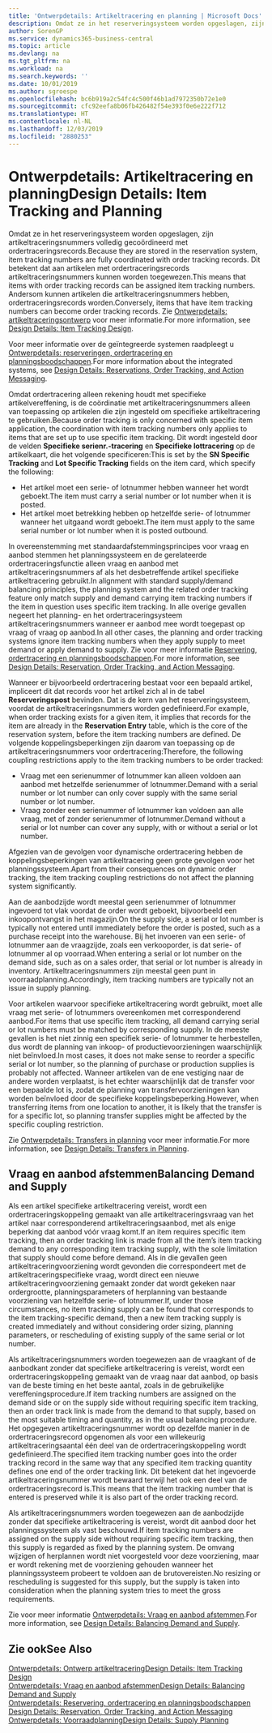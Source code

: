 ```yaml
---
title: 'Ontwerpdetails: Artikeltracering en planning | Microsoft Docs'
description: Omdat ze in het reserveringsysteem worden opgeslagen, zijn artikeltraceringsnummers volledig gecoördineerd met ordertraceringsrecords.
author: SorenGP
ms.service: dynamics365-business-central
ms.topic: article
ms.devlang: na
ms.tgt_pltfrm: na
ms.workload: na
ms.search.keywords: ''
ms.date: 10/01/2019
ms.author: sgroespe
ms.openlocfilehash: bc6b919a2c54fc4c500f46b1ad7972350b72e1e0
ms.sourcegitcommit: cfc92eefa8b06fb426482f54e393f0e6e222f712
ms.translationtype: HT
ms.contentlocale: nl-NL
ms.lasthandoff: 12/03/2019
ms.locfileid: "2880253"
---
```

# <a name="design-details-item-tracking-and-planning"></a><span data-ttu-id="8e378-103">Ontwerpdetails: Artikeltracering en planning</span><span class="sxs-lookup"><span data-stu-id="8e378-103">Design Details: Item Tracking and Planning</span></span>
<span data-ttu-id="8e378-104">Omdat ze in het reserveringsysteem worden opgeslagen, zijn artikeltraceringsnummers volledig gecoördineerd met ordertraceringsrecords.</span><span class="sxs-lookup"><span data-stu-id="8e378-104">Because they are stored in the reservation system, item tracking numbers are fully coordinated with order tracking records.</span></span> <span data-ttu-id="8e378-105">Dit betekent dat aan artikelen met ordertraceringsrecords artikeltraceringsnummers kunnen worden toegewezen.</span><span class="sxs-lookup"><span data-stu-id="8e378-105">This means that items with order tracking records can be assigned item tracking numbers.</span></span> <span data-ttu-id="8e378-106">Andersom kunnen artikelen die artikeltraceringsnummers hebben, ordertraceringsrecords worden.</span><span class="sxs-lookup"><span data-stu-id="8e378-106">Conversely, items that have item tracking numbers can become order tracking records.</span></span> <span data-ttu-id="8e378-107">Zie [Ontwerpdetails: artikeltraceringsontwerp](design-details-item-tracking-design.md) voor meer informatie.</span><span class="sxs-lookup"><span data-stu-id="8e378-107">For more information, see [Design Details: Item Tracking Design](design-details-item-tracking-design.md).</span></span>

<span data-ttu-id="8e378-108">Voor meer informatie over de geïntegreerde systemen raadpleegt u [Ontwerpdetails: reserveringen, ordertracering en planningsboodschappen](design-details-reservation-order-tracking-and-action-messaging.md).</span><span class="sxs-lookup"><span data-stu-id="8e378-108">For more information about the integrated systems, see [Design Details: Reservations, Order Tracking, and Action Messaging](design-details-reservation-order-tracking-and-action-messaging.md).</span></span>

<span data-ttu-id="8e378-109">Omdat ordertracering alleen rekening houdt met specifieke artikelvereffening, is de coördinatie met artikeltraceringsnummers alleen van toepassing op artikelen die zijn ingesteld om specifieke artikeltracering te gebruiken.</span><span class="sxs-lookup"><span data-stu-id="8e378-109">Because order tracking is only concerned with specific item application, the coordination with item tracking numbers only applies to items that are set up to use specific item tracking.</span></span> <span data-ttu-id="8e378-110">Dit wordt ingesteld door de velden **Specifieke serienr.-tracering** en **Specifieke lottracering** op de artikelkaart, die het volgende specificeren:</span><span class="sxs-lookup"><span data-stu-id="8e378-110">This is set by the **SN Specific Tracking** and **Lot Specific Tracking** fields on the item card, which specify the following:</span></span>

- <span data-ttu-id="8e378-111">Het artikel moet een serie- of lotnummer hebben wanneer het wordt geboekt.</span><span class="sxs-lookup"><span data-stu-id="8e378-111">The item must carry a serial number or lot number when it is posted.</span></span>
- <span data-ttu-id="8e378-112">Het artikel moet betrekking hebben op hetzelfde serie- of lotnummer wanneer het uitgaand wordt geboekt.</span><span class="sxs-lookup"><span data-stu-id="8e378-112">The item must apply to the same serial number or lot number when it is posted outbound.</span></span>

<span data-ttu-id="8e378-113">In overeenstemming met standaardafstemmingsprincipes voor vraag en aanbod stemmen het planningssysteem en de gerelateerde ordertraceringsfunctie alleen vraag en aanbod met artikeltraceringsnummers af als het desbetreffende artikel specifieke artikeltracering gebruikt.</span><span class="sxs-lookup"><span data-stu-id="8e378-113">In alignment with standard supply/demand balancing principles, the planning system and the related order tracking feature only match supply and demand carrying item tracking numbers if the item in question uses specific item tracking.</span></span> <span data-ttu-id="8e378-114">In alle overige gevallen negeert het planning- en het ordertraceringsysteem artikeltraceringsnummers wanneer er aanbod mee wordt toegepast op vraag of vraag op aanbod.</span><span class="sxs-lookup"><span data-stu-id="8e378-114">In all other cases, the planning and order tracking systems ignore item tracking numbers when they apply supply to meet demand or apply demand to supply.</span></span> <span data-ttu-id="8e378-115">Zie voor meer informatie [Reservering, ordertracering en planningsboodschappen](design-details-reservation-order-tracking-and-action-messaging.md).</span><span class="sxs-lookup"><span data-stu-id="8e378-115">For more information, see [Design Details: Reservation, Order Tracking, and Action Messaging](design-details-reservation-order-tracking-and-action-messaging.md).</span></span>

<span data-ttu-id="8e378-116">Wanneer er bijvoorbeeld ordertracering bestaat voor een bepaald artikel, impliceert dit dat records voor het artikel zich al in de tabel **Reserveringspost** bevinden. Dat is de kern van het reserveringsysteem, voordat de artikeltraceringsnummers worden gedefinieerd.</span><span class="sxs-lookup"><span data-stu-id="8e378-116">For example, when order tracking exists for a given item, it implies that records for the item are already in the **Reservation Entry** table, which is the core of the reservation system, before the item tracking numbers are defined.</span></span> <span data-ttu-id="8e378-117">De volgende koppelingsbeperkingen zijn daarom van toepassing op de artikeltraceringsnummers voor ordertracering:</span><span class="sxs-lookup"><span data-stu-id="8e378-117">Therefore, the following coupling restrictions apply to the item tracking numbers to be order tracked:</span></span>

- <span data-ttu-id="8e378-118">Vraag met een serienummer of lotnummer kan alleen voldoen aan aanbod met hetzelfde serienummer of lotnummer.</span><span class="sxs-lookup"><span data-stu-id="8e378-118">Demand with a serial number or lot number can only cover supply with the same serial number or lot number.</span></span>
- <span data-ttu-id="8e378-119">Vraag zonder een serienummer of lotnummer kan voldoen aan alle vraag, met of zonder serienummer of lotnummer.</span><span class="sxs-lookup"><span data-stu-id="8e378-119">Demand without a serial or lot number can cover any supply, with or without a serial or lot number.</span></span>

<span data-ttu-id="8e378-120">Afgezien van de gevolgen voor dynamische ordertracering hebben de koppelingsbeperkingen van artikeltracering geen grote gevolgen voor het planningssysteem.</span><span class="sxs-lookup"><span data-stu-id="8e378-120">Apart from their consequences on dynamic order tracking, the item tracking coupling restrictions do not affect the planning system significantly.</span></span>

<span data-ttu-id="8e378-121">Aan de aanbodzijde wordt meestal geen serienummer of lotnummer ingevoerd tot vlak voordat de order wordt geboekt, bijvoorbeeld een inkoopontvangst in het magazijn.</span><span class="sxs-lookup"><span data-stu-id="8e378-121">On the supply side, a serial or lot number is typically not entered until immediately before the order is posted, such as a purchase receipt into the warehouse.</span></span> <span data-ttu-id="8e378-122">Bij het invoeren van een serie- of lotnummer aan de vraagzijde, zoals een verkooporder, is dat serie- of lotnummer al op voorraad.</span><span class="sxs-lookup"><span data-stu-id="8e378-122">When entering a serial or lot number on the demand side, such as on a sales order, that serial or lot number is already in inventory.</span></span> <span data-ttu-id="8e378-123">Artikeltraceringsnummers zijn meestal geen punt in voorraadplanning.</span><span class="sxs-lookup"><span data-stu-id="8e378-123">Accordingly, item tracking numbers are typically not an issue in supply planning.</span></span>

<span data-ttu-id="8e378-124">Voor artikelen waarvoor specifieke artikeltracering wordt gebruikt, moet alle vraag met serie- of lotnummers overeenkomen met corresponderend aanbod.</span><span class="sxs-lookup"><span data-stu-id="8e378-124">For items that use specific item tracking, all demand carrying serial or lot numbers must be matched by corresponding supply.</span></span> <span data-ttu-id="8e378-125">In de meeste gevallen is het niet zinnig een specifiek serie- of lotnummer te herbestellen, dus wordt de planning van inkoop- of productievoorzieningen waarschijnlijk niet beïnvloed.</span><span class="sxs-lookup"><span data-stu-id="8e378-125">In most cases, it does not make sense to reorder a specific serial or lot number, so the planning of purchase or production supplies is probably not affected.</span></span> <span data-ttu-id="8e378-126">Wanneer artikelen van de ene vestiging naar de andere worden verplaatst, is het echter waarschijnlijk dat de transfer voor een bepaalde lot is, zodat de planning van transfervoorzieningen kan worden beïnvloed door de specifieke koppelingsbeperking.</span><span class="sxs-lookup"><span data-stu-id="8e378-126">However, when transferring items from one location to another, it is likely that the transfer is for a specific lot, so planning transfer supplies might be affected by the specific coupling restriction.</span></span>

<span data-ttu-id="8e378-127">Zie [Ontwerpdetails: Transfers in planning](design-details-transfers-in-planning.md) voor meer informatie.</span><span class="sxs-lookup"><span data-stu-id="8e378-127">For more information, see [Design Details: Transfers in Planning](design-details-transfers-in-planning.md).</span></span>

## <a name="balancing-demand-and-supply"></a><span data-ttu-id="8e378-128">Vraag en aanbod afstemmen</span><span class="sxs-lookup"><span data-stu-id="8e378-128">Balancing Demand and Supply</span></span>
<span data-ttu-id="8e378-129">Als een artikel specifieke artikeltracering vereist, wordt een ordertraceringskoppeling gemaakt van alle artikeltraceringsvraag van het artikel naar corresponderend artikeltraceringsaanbod, met als enige beperking dat aanbod vóór vraag komt.</span><span class="sxs-lookup"><span data-stu-id="8e378-129">If an item requires specific item tracking, then an order tracking link is made from all the item’s item tracking demand to any corresponding item tracking supply, with the sole limitation that supply should come before demand.</span></span> <span data-ttu-id="8e378-130">Als in die gevallen geen artikeltraceringvoorziening wordt gevonden die correspondeert met de artikeltraceringspecifieke vraag, wordt direct een nieuwe artikeltraceringvoorziening gemaakt zonder dat wordt gekeken naar ordergrootte, planningsparameters of herplanning van bestaande voorziening van hetzelfde serie- of lotnummer.</span><span class="sxs-lookup"><span data-stu-id="8e378-130">If, under those circumstances, no item tracking supply can be found that corresponds to the item tracking-specific demand, then a new item tracking supply is created immediately and without considering order sizing, planning parameters, or rescheduling of existing supply of the same serial or lot number.</span></span>

<span data-ttu-id="8e378-131">Als artikeltraceringsnummers worden toegewezen aan de vraagkant of de aanbodkant zonder dat specifieke artikeltracering is vereist, wordt een ordertraceringskoppeling gemaakt van de vraag naar dat aanbod, op basis van de beste timing en het beste aantal, zoals in de gebruikelijke vereffeningsprocedure.</span><span class="sxs-lookup"><span data-stu-id="8e378-131">If item tracking numbers are assigned on the demand side or on the supply side without requiring specific item tracking, then an order track link is made from the demand to that supply, based on the most suitable timing and quantity, as in the usual balancing procedure.</span></span> <span data-ttu-id="8e378-132">Het opgegeven artikeltraceringsnummer wordt op dezelfde manier in de ordertraceringsrecord opgenomen als voor een willekeurig artikeltraceringsaantal één deel van de ordertraceringskoppeling wordt gedefinieerd.</span><span class="sxs-lookup"><span data-stu-id="8e378-132">The specified item tracking number goes into the order tracking record in the same way that any specified item tracking quantity defines one end of the order tracking link.</span></span> <span data-ttu-id="8e378-133">Dit betekent dat het ingevoerde artikeltraceringsnummer wordt bewaard terwijl het ook een deel van de ordertraceringsrecord is.</span><span class="sxs-lookup"><span data-stu-id="8e378-133">This means that the item tracking number that is entered is preserved while it is also part of the order tracking record.</span></span>

<span data-ttu-id="8e378-134">Als artikeltraceringsnummers worden toegewezen aan de aanbodzijde zonder dat specifieke artikeltracering is vereist, wordt dit aanbod door het planningssysteem als vast beschouwd.</span><span class="sxs-lookup"><span data-stu-id="8e378-134">If item tracking numbers are assigned on the supply side without requiring specific item tracking, then this supply is regarded as fixed by the planning system.</span></span> <span data-ttu-id="8e378-135">De omvang wijzigen of herplannen wordt niet voorgesteld voor deze voorziening, maar er wordt rekening met de voorziening gehouden wanneer het planningssysteem probeert te voldoen aan de brutovereisten.</span><span class="sxs-lookup"><span data-stu-id="8e378-135">No resizing or rescheduling is suggested for this supply, but the supply is taken into consideration when the planning system tries to meet the gross requirements.</span></span>

<span data-ttu-id="8e378-136">Zie voor meer informatie [Ontwerpdetails: Vraag en aanbod afstemmen](design-details-balancing-demand-and-supply.md).</span><span class="sxs-lookup"><span data-stu-id="8e378-136">For more information, see [Design Details: Balancing Demand and Supply](design-details-balancing-demand-and-supply.md).</span></span>  

## <a name="see-also"></a><span data-ttu-id="8e378-137">Zie ook</span><span class="sxs-lookup"><span data-stu-id="8e378-137">See Also</span></span>  
[<span data-ttu-id="8e378-138">Ontwerpdetails: Ontwerp artikeltracering</span><span class="sxs-lookup"><span data-stu-id="8e378-138">Design Details: Item Tracking Design</span></span>](design-details-item-tracking-design.md)  
[<span data-ttu-id="8e378-139">Ontwerpdetails: Vraag en aanbod afstemmen</span><span class="sxs-lookup"><span data-stu-id="8e378-139">Design Details: Balancing Demand and Supply</span></span>](design-details-balancing-demand-and-supply.md)  
<span data-ttu-id="8e378-140">[Ontwerpdetails: Reservering, ordertracering en planningsboodschappen](design-details-reservation-order-tracking-and-action-messaging.md) </span><span class="sxs-lookup"><span data-stu-id="8e378-140">[Design Details: Reservation, Order Tracking, and Action Messaging](design-details-reservation-order-tracking-and-action-messaging.md) </span></span>  
[<span data-ttu-id="8e378-141">Ontwerpdetails: Voorraadplanning</span><span class="sxs-lookup"><span data-stu-id="8e378-141">Design Details: Supply Planning</span></span>](design-details-supply-planning.md)  
